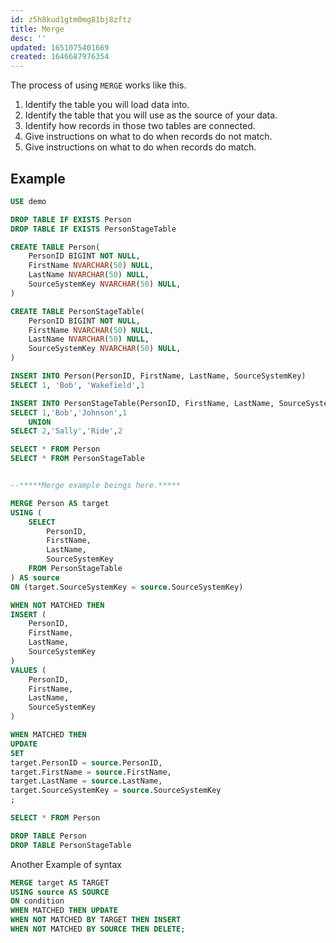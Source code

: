 ```yaml
---
id: z5h8kud1gtm0mg81bj8zftz
title: Merge
desc: ''
updated: 1651075401669
created: 1646687976354
---
```


The process of using `MERGE` works like this.

1. Identify the table you will load data into.
2. Identify the table that you will use as the source of your data.
3. Identify how records in those two tables are connected.
4. Give instructions on what to do when records do not match.
5. Give instructions on what to do when records do match.

## Example

```sql
USE demo

DROP TABLE IF EXISTS Person
DROP TABLE IF EXISTS PersonStageTable

CREATE TABLE Person(
    PersonID BIGINT NOT NULL,
    FirstName NVARCHAR(50) NULL,
    LastName NVARCHAR(50) NULL,
    SourceSystemKey NVARCHAR(50) NULL,
)

CREATE TABLE PersonStageTable(
    PersonID BIGINT NOT NULL,
    FirstName NVARCHAR(50) NULL,
    LastName NVARCHAR(50) NULL,
    SourceSystemKey NVARCHAR(50) NULL,
)

INSERT INTO Person(PersonID, FirstName, LastName, SourceSystemKey)
SELECT 1, 'Bob', 'Wakefield',1

INSERT INTO PersonStageTable(PersonID, FirstName, LastName, SourceSystemKey)
SELECT 1,'Bob','Johnson',1
    UNION
SELECT 2,'Sally','Ride',2

SELECT * FROM Person
SELECT * FROM PersonStageTable


--*****Merge example beings here.*****

MERGE Person AS target
USING (
    SELECT
        PersonID,
        FirstName,
        LastName,
        SourceSystemKey
    FROM PersonStageTable
) AS source
ON (target.SourceSystemKey = source.SourceSystemKey)

WHEN NOT MATCHED THEN
INSERT (
    PersonID,
    FirstName,
    LastName,
    SourceSystemKey
)
VALUES (
    PersonID,
    FirstName,
    LastName,
    SourceSystemKey
)

WHEN MATCHED THEN
UPDATE
SET
target.PersonID = source.PersonID,
target.FirstName = source.FirstName,
target.LastName = source.LastName,
target.SourceSystemKey = source.SourceSystemKey
;

SELECT * FROM Person

DROP TABLE Person
DROP TABLE PersonStageTable
```

Another Example of syntax

```sql
MERGE target AS TARGET  
USING source AS SOURCE   
ON condition
WHEN MATCHED THEN UPDATE                       
WHEN NOT MATCHED BY TARGET THEN INSERT                        
WHEN NOT MATCHED BY SOURCE THEN DELETE;
```

